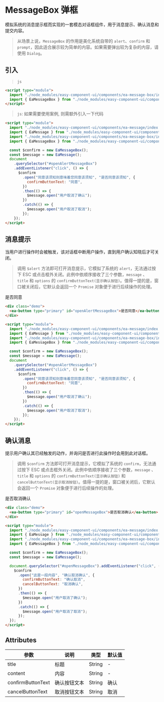 <script setup>
import { onMounted } from 'vue'
import { EaMessage } from "../components/ea-message/MessageClass.js"

import { EaMessageBox } from "../components/ea-message-box/EaMessageBoxClass.js"

onMounted(() => {
    import('../index.js')
    import('./index.scss')

    const $message = new EaMessage();

    const $alert = new EaMessageBox();
    document.querySelector("#openAlertMessageBox").addEventListener("click", () => {
        $alert
            .open("同意该须知则意味着您同意该须知!", "是否同意该须知", {
                confirmButtonText: "同意",
            })
            .then(() => {
                $message.open("用户同意了须知");
            })
            .catch(() => {
                $message.open("用户拒绝了须知");
            });
    });


    const $confirm = new EaMessageBox();
    document.querySelector("#openConfirmMessageBox").addEventListener("click", () => {
        $confirm
            .open("这是一段内容", "确认取消确认", {
                confirmButtonText: "确认取消",
                cancelButtonText: "取消确认",
            })
            .then(() => {
                $message.open("用户取消了确认");
            })
            .catch(() => {
                $message.open("用户取消了取消");
            });
    });
})

</script>

# MessageBox 弹框

模拟系统的消息提示框而实现的一套模态对话框组件，用于消息提示、确认消息和提交内容。

> 从场景上说，`MessageBox` 的作用是美化系统自带的 `alert`、`confirm` 和 `prompt`，因此适合展示较为简单的内容。如果需要弹出较为复杂的内容，请使用 `Dialog`。

## 引入

> `js`

```html
<script type="module">
  import "./node_modules/easy-component-ui/components/ea-message-box/index.js";
  import { EaMessageBox } from "./node_modules/easy-component-ui/components/ea-message-box/EaMessageBoxClass.js";
</script>
```

> `js`: 如果需要使用案例, 则需额外引入一下代码

```html
<script type="module">
  import "./node_modules/easy-component-ui/components/ea-message/index.js";
  import { EaMessage } from "./node_modules/easy-component-ui/components/ea-message/MessageClass.js";
  import "./node_modules/easy-component-ui/components/ea-message-box/index.js";
  import { EaMessageBox } from "./node_modules/easy-component-ui/components/ea-message-box/EaMessageBoxClass.js";

  const $confirm = new EaMessageBox();
  const $message = new EaMessage();
  document
    .querySelector("#openAlertMessageBox")
    .addEventListener("click", () => {
      $confirm
        .open("同意该须知则意味着您同意该须知", "是否同意该须知", {
          confirmButtonText: "同意",
        })
        .then(() => {
          $message.open("用户取消了确认");
        })
        .catch(() => {
          $message.open("用户取消了取消");
        });
    });
</script>
```

## 消息提示

当用户进行操作时会被触发，该对话框中断用户操作，直到用户确认知晓后才可关闭。

> 调用 `$alert` 方法即可打开消息提示，它模拟了系统的 `alert`，无法通过按下 ESC 或点击框外关闭。此例中依顺序接收了三个参数，`message` 、 `title` 和 `options` 的 `confirmButtonText(显示确认按钮)`。值得一提的是，窗口被关闭后，它默认会返回一个 `Promise` 对象便于进行后续操作的处理。

<div class="demo">
    <ea-button type="primary" id="openAlertMessageBox">是否同意</ea-button>
</div>

```html
<div class="demo">
  <ea-button type="primary" id="openAlertMessageBox">是否同意</ea-button>
</div>
```

```html
<script type="module">
  import "./node_modules/easy-component-ui/components/ea-message/index.js";
  import { EaMessage } from "./node_modules/easy-component-ui/components/ea-message/MessageClass.js";
  import "./node_modules/easy-component-ui/components/ea-message-box/index.js";
  import { EaMessageBox } from "./node_modules/easy-component-ui/components/ea-message-box/EaMessageBoxClass.js";

  const $confirm = new EaMessageBox();
  const $message = new EaMessage();
  document
    .querySelector("#openAlertMessageBox")
    .addEventListener("click", () => {
      $confirm
        .open("同意该须知则意味着您同意该须知", "是否同意该须知", {
          confirmButtonText: "同意",
        })
        .then(() => {
          $message.open("用户取消了确认");
        })
        .catch(() => {
          $message.open("用户取消了取消");
        });
    });
</script>
```

## 确认消息

提示用户确认其已经触发的动作，并询问是否进行此操作时会用到此对话框。

> 调用 `$confirm` 方法即可打开消息提示，它模拟了系统的 `confirm`，无法通过按下 ESC 或点击框外关闭。此例中依顺序接收了三个参数，`message` 、 `title` 和 `options` 的 `confirmButtonText(显示确认按钮)` 和 `cancelButtonText(显示取消按钮)`。值得一提的是，窗口被关闭后，它默认会返回一个 `Promise` 对象便于进行后续操作的处理。

<div class="demo">
    <ea-button type="primary" id="openConfirmMessageBox">是否取消确认</ea-button>
</div>

```html
<div class="demo">
  <ea-button type="primary" id="openMessageBox">是否取消确认</ea-button>
</div>
```

```html
<script type="module">
  import "./node_modules/easy-component-ui/components/ea-message/index.js";
  import { EaMessage } from "./node_modules/easy-component-ui/components/ea-message/MessageClass.js";
  import "./node_modules/easy-component-ui/components/ea-message-box/index.js";
  import { EaMessageBox } from "./node_modules/easy-component-ui/components/ea-message-box/EaMessageBoxClass.js";

  const $confirm = new EaMessageBox();
  const $message = new EaMessage();

  document.querySelector("#openMessageBox").addEventListener("click", () => {
    $confirm
      .open("这是一段内容", "确认取消确认", {
        confirmButtonText: "确认取消",
        cancelButtonText: "取消确认",
      })
      .then(() => {
        $message.open("用户取消了确认");
      })
      .catch(() => {
        $message.open("用户取消了取消");
      });
  });
</script>
```

## Attributes

| 参数              | 说明         | 类型   | 默认值 |
| ----------------- | ------------ | ------ | ------ |
| title             | 标题         | String | -      |
| content           | 内容         | String | -      |
| confirmButtonText | 确认按钮文本 | String | 确认   |
| cancelButtonText  | 取消按钮文本 | String | 取消   |
